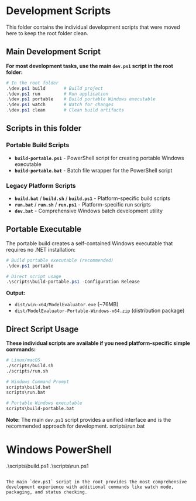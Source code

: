 # Development Scripts

This folder contains the individual development scripts that were moved here to keep the root folder clean.

## Main Development Script

**For most development tasks, use the main `dev.ps1` script in the root folder:**

```powershell
# In the root folder
.\dev.ps1 build       # Build project
.\dev.ps1 run         # Run application  
.\dev.ps1 portable    # Build portable Windows executable
.\dev.ps1 watch       # Watch for changes
.\dev.ps1 clean       # Clean build artifacts
```

## Scripts in this folder

### Portable Build Scripts
- **`build-portable.ps1`** - PowerShell script for creating portable Windows executable
- **`build-portable.bat`** - Batch file wrapper for the PowerShell script

### Legacy Platform Scripts
- **`build.bat`** / **`build.sh`** / **`build.ps1`** - Platform-specific build scripts
- **`run.bat`** / **`run.sh`** / **`run.ps1`** - Platform-specific run scripts  
- **`dev.bat`** - Comprehensive Windows batch development utility

## Portable Executable

The portable build creates a self-contained Windows executable that requires no .NET installation:

```powershell
# Build portable executable (recommended)
.\dev.ps1 portable

# Direct script usage
.\scripts\build-portable.ps1 -Configuration Release
```

**Output:**
- `dist/win-x64/ModelEvaluator.exe` (~76MB)
- `dist/ModelEvaluator-Portable-Windows-x64.zip` (distribution package)

## Direct Script Usage

**These individual scripts are available if you need platform-specific simple commands:**

```bash
# Linux/macOS
./scripts/build.sh
./scripts/run.sh

# Windows Command Prompt  
scripts\build.bat
scripts\run.bat

# Portable Windows executable
scripts\build-portable.bat
```

**Note:** The main `dev.ps1` script provides a unified interface and is the recommended approach for development.
scripts\run.bat

# Windows PowerShell
.\scripts\build.ps1
.\scripts\run.ps1
```

The main `dev.ps1` script in the root provides the most comprehensive development experience with additional commands like watch mode, packaging, and status checking.
